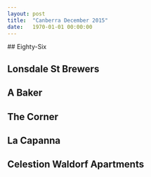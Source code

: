 ```yaml
---
layout: post
title:  "Canberra December 2015"
date:   1970-01-01 00:00:00
---
```


​## Eighty-Six

## Lonsdale St Brewers

## A Baker

## The Corner

## La Capanna

## Celestion Waldorf Apartments
